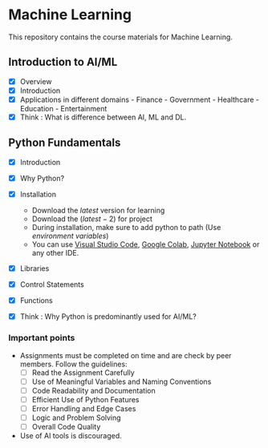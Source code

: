 # Machine Learning

This repository contains the course materials for Machine Learning.

## Introduction to AI/ML
- [x] Overview
- [x] Introduction
- [x] Applications in different domains
      - Finance
      - Government
      - Healthcare
      - Education
      - Entertainment
- [x] Think : What is difference between AI, ML and DL.
## Python Fundamentals

- [x] Introduction
- [x] Why Python?
- [x] Installation
  - Download the $latest$ version for learning
  - Download the $(latest-2)$ for project
  - During installation, make sure to add python to path (Use *environment variables*)
  - You can use [Visual Studio Code](https://code.visualstudio.com/), [Google Colab](https://colab.research.google.com/), [Jupyter Notebook](https://jupyter.org/) or any other IDE.
- [x] Libraries
- [x] Control Statements
- [x] Functions
- [x] Think : Why Python is predominantly used for AI/ML?


### Important points

- Assignments must be completed on time and are check by peer members. Follow the guidelines:
  - [ ] Read the Assignment Carefully
  - [ ] Use of Meaningful Variables and Naming Conventions
  - [ ] Code Readability and Documentation
  - [ ] Efficient Use of Python Features
  - [ ] Error Handling and Edge Cases
  - [ ] Logic and Problem Solving
  - [ ] Overall Code Quality
- Use of AI tools is discouraged.

  
